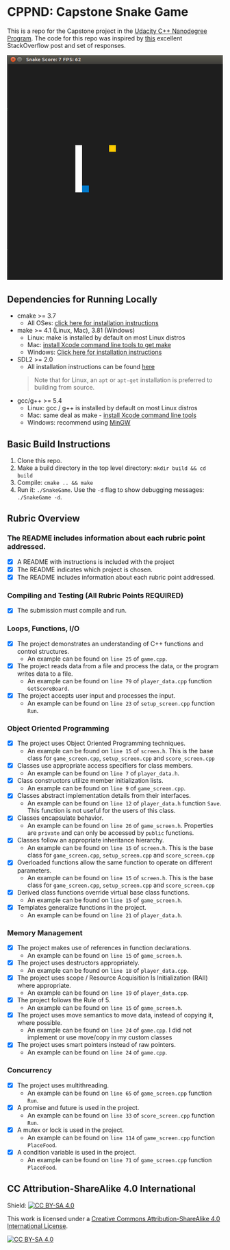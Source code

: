 # CPPND: Capstone Snake Game

This is a repo for the Capstone project in the [Udacity C++ Nanodegree Program](https://www.udacity.com/course/c-plus-plus-nanodegree--nd213). The code for this repo was inspired by [this](https://codereview.stackexchange.com/questions/212296/snake-game-in-c-with-sdl) excellent StackOverflow post and set of responses.

<img src="snake_game.gif"/>

## Dependencies for Running Locally
* cmake >= 3.7
  * All OSes: [click here for installation instructions](https://cmake.org/install/)
* make >= 4.1 (Linux, Mac), 3.81 (Windows)
  * Linux: make is installed by default on most Linux distros
  * Mac: [install Xcode command line tools to get make](https://developer.apple.com/xcode/features/)
  * Windows: [Click here for installation instructions](http://gnuwin32.sourceforge.net/packages/make.htm)
* SDL2 >= 2.0
  * All installation instructions can be found [here](https://wiki.libsdl.org/Installation)
  >Note that for Linux, an `apt` or `apt-get` installation is preferred to building from source. 
* gcc/g++ >= 5.4
  * Linux: gcc / g++ is installed by default on most Linux distros
  * Mac: same deal as make - [install Xcode command line tools](https://developer.apple.com/xcode/features/)
  * Windows: recommend using [MinGW](http://www.mingw.org/)

## Basic Build Instructions

1. Clone this repo.
2. Make a build directory in the top level directory: `mkdir build && cd build`
3. Compile: `cmake .. && make`
4. Run it: `./SnakeGame`. Use the `-d` flag to show debugging messages: `./SnakeGame -d`.

## Rubric Overview

### The README includes information about each rubric point addressed.
- [x] A README with instructions is included with the project
- [x] The README indicates which project is chosen.
- [x] The README includes information about each rubric point addressed.

### Compiling and Testing (All Rubric Points REQUIRED)
- [x] The submission must compile and run.

### Loops, Functions, I/O
- [x] The project demonstrates an understanding of C++ functions and control structures.
  * An example can be found on `line 25` of `game.cpp`.
- [x] The project reads data from a file and process the data, or the program writes data to a file.
  * An example can be found on `line 79` of `player_data.cpp` function `GetScoreBoard`.
- [x] The project accepts user input and processes the input.
  * An example can be found on `line 23` of `setup_screen.cpp` function `Run`.

### Object Oriented Programming

- [x] The project uses Object Oriented Programming techniques.
  * An example can be found on `line 15` of `screen.h`. This is the base class for `game_screen.cpp`, `setup_screen.cpp` and `score_screen.cpp`
- [x] Classes use appropriate access specifiers for class members.
  * An example can be found on `line 7` of `player_data.h`. 
- [x] Class constructors utilize member initialization lists.
  * An example can be found on `line 9` of `game_screen.cpp`. 
- [x] Classes abstract implementation details from their interfaces.
  * An example can be found on `line 12` of `player_data.h` function `Save`. This function is not useful for the users of this class.
- [x] Classes encapsulate behavior.
  * An example can be found on `line 26` of `game_screen.h`. Properties are `private` and can only be accessed by `public` functions.
- [x] Classes follow an appropriate inheritance hierarchy.
  * An example can be found on `line 15` of `screen.h`. This is the base class for `game_screen.cpp`, `setup_screen.cpp` and `score_screen.cpp`
- [x] Overloaded functions allow the same function to operate on different parameters.
  * An example can be found on `line 15` of `screen.h`. This is the base class for `game_screen.cpp`, `setup_screen.cpp` and `score_screen.cpp`
- [x] Derived class functions override virtual base class functions.
  * An example can be found on `line 15` of `game_screen.h`. 
- [x] Templates generalize functions in the project.
  * An example can be found on `line 21` of `player_data.h`. 

### Memory Management

- [x] The project makes use of references in function declarations.
  * An example can be found on `line 15` of `game_screen.h`.
- [X] The project uses destructors appropriately.
  * An example can be found on `line 18` of `player_data.cpp`.
- [X] The project uses scope / Resource Acquisition Is Initialization (RAII) where appropriate.
  * An example can be found on `line 19` of `player_data.cpp`.
- [x] The project follows the Rule of 5. 
  * An example can be found on `line 15` of `game_screen.h`.
- [x] The project uses move semantics to move data, instead of copying it, where possible.
  * An example can be found on `line 24` of `game.cpp`. I did not implement or use move/copy in my custom classes
- [x] The project uses smart pointers instead of raw pointers.
  * An example can be found on `line 24` of `game.cpp`. 

### Concurrency

- [x] The project uses multithreading.
  * An example can be found on `line 65` of `game_screen.cpp` function `Run`.
- [x] A promise and future is used in the project.
  * An example can be found on `line 33` of `score_screen.cpp` function `Run`.
- [x] A mutex or lock is used in the project.
  * An example can be found on `line 114` of `game_screen.cpp` function `PlaceFood`.
- [x] A condition variable is used in the project.
  * An example can be found on `line 71` of `game_screen.cpp` function `PlaceFood`.

## CC Attribution-ShareAlike 4.0 International

Shield: [![CC BY-SA 4.0][cc-by-sa-shield]][cc-by-sa]

This work is licensed under a
[Creative Commons Attribution-ShareAlike 4.0 International License][cc-by-sa].

[![CC BY-SA 4.0][cc-by-sa-image]][cc-by-sa]

[cc-by-sa]: http://creativecommons.org/licenses/by-sa/4.0/
[cc-by-sa-image]: https://licensebuttons.net/l/by-sa/4.0/88x31.png
[cc-by-sa-shield]: https://img.shields.io/badge/License-CC%20BY--SA%204.0-lightgrey.svg
